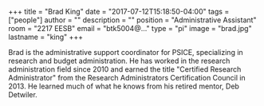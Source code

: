 +++
title = "Brad King"
date = "2017-07-12T15:18:50-04:00"
tags = ["people"]
author = ""
description = ""
position = "Administrative Assistant"
room = "2217 EESB"
email = "btk5004@..."
type = "pi"
image = "brad.jpg"
lastname = "king"
+++

Brad is the administrative support coordinator for PSICE, specializing in research and budget administration.  He has worked in the research administration field since 2010 and earned the title "Certified Research Administrator" from the Research Administrators Certification Council in 2013.  He learned much of what he knows from his retired mentor, Deb Detwiler.

